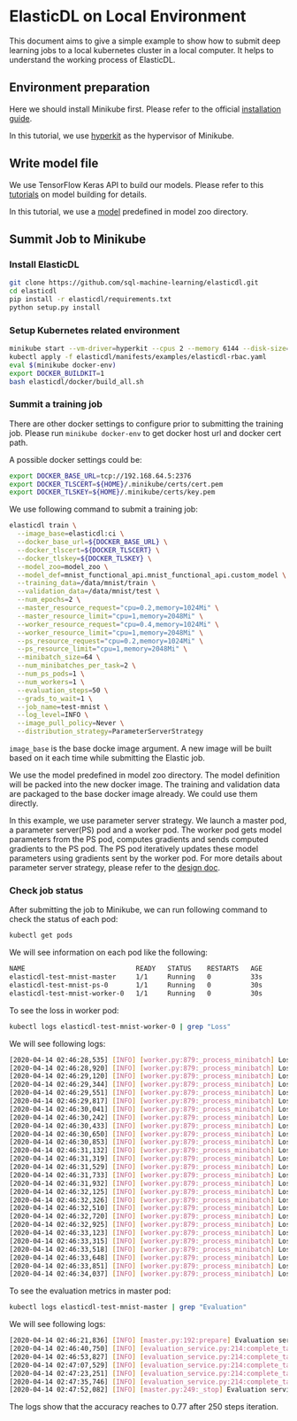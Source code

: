 # ElasticDL on Local Environment

This document aims to give a simple example to show how to submit deep learning jobs to a local kubernetes cluster in a local computer. It helps to understand the working process of ElasticDL.

## Environment preparation

Here we should install Minikube first. Please refer to the official [installation guide](https://kubernetes.io/docs/tasks/tools/install-minikube/).

In this tutorial, we use [hyperkit](https://github.com/moby/hyperkit) as the hypervisor of Minikube.

## Write model file

We use TensorFlow Keras API to build our models. Please refer to this [tutorials](model_building.md) on model building for details.

In this tutorial, we use a [model](https://github.com/sql-machine-learning/elasticdl/blob/develop/model_zoo/mnist_functional_api/mnist_functional_api.py) predefined in model zoo directory.

## Summit Job to Minikube

### Install ElasticDL

```bash
git clone https://github.com/sql-machine-learning/elasticdl.git
cd elasticdl
pip install -r elasticdl/requirements.txt
python setup.py install
```

### Setup Kubernetes related environment

```bash
minikube start --vm-driver=hyperkit --cpus 2 --memory 6144 --disk-size=50gb
kubectl apply -f elasticdl/manifests/examples/elasticdl-rbac.yaml
eval $(minikube docker-env)
export DOCKER_BUILDKIT=1
bash elasticdl/docker/build_all.sh
```

### Summit a training job

There are other docker settings to configure prior to submitting the training job. Please run `minikube docker-env` to get docker host url and docker cert path.

A possible docker settings could be:

```bash
export DOCKER_BASE_URL=tcp://192.168.64.5:2376
export DOCKER_TLSCERT=${HOME}/.minikube/certs/cert.pem
export DOCKER_TLSKEY=${HOME}/.minikube/certs/key.pem
```

We use following command to submit a training job:

```bash
elasticdl train \
  --image_base=elasticdl:ci \
  --docker_base_url=${DOCKER_BASE_URL} \
  --docker_tlscert=${DOCKER_TLSCERT} \
  --docker_tlskey=${DOCKER_TLSKEY} \
  --model_zoo=model_zoo \
  --model_def=mnist_functional_api.mnist_functional_api.custom_model \
  --training_data=/data/mnist/train \
  --validation_data=/data/mnist/test \
  --num_epochs=2 \
  --master_resource_request="cpu=0.2,memory=1024Mi" \
  --master_resource_limit="cpu=1,memory=2048Mi" \
  --worker_resource_request="cpu=0.4,memory=1024Mi" \
  --worker_resource_limit="cpu=1,memory=2048Mi" \
  --ps_resource_request="cpu=0.2,memory=1024Mi" \
  --ps_resource_limit="cpu=1,memory=2048Mi" \
  --minibatch_size=64 \
  --num_minibatches_per_task=2 \
  --num_ps_pods=1 \
  --num_workers=1 \
  --evaluation_steps=50 \
  --grads_to_wait=1 \
  --job_name=test-mnist \
  --log_level=INFO \
  --image_pull_policy=Never \
  --distribution_strategy=ParameterServerStrategy
```

`image_base` is the base docke image argument. A new image will be built based on it each time while submitting the Elastic job.

We use the model predefined in model zoo directory. The model definition will be packed into the new docker image. The training and validation data are packaged to the base docker image already. We could use them directly.

In this example, we use parameter server strategy. We launch a master pod, a parameter server(PS) pod and a worker pod. The worker pod gets model parameters from the PS pod, computes gradients and sends computed gradients to the PS pod. The PS pod iteratively updates these model parameters using gradients sent by the worker pod. For more details about parameter server strategy, please refer to the [design doc](https://github.com/sql-machine-learning/elasticdl/blob/develop/docs/designs/parameter_server.md).

### Check job status

After submitting the job to Minikube, we can run following command to check the status of each pod:

```bash
kubectl get pods
```

We will see information on each pod like the following:

```bash
NAME                            READY   STATUS    RESTARTS   AGE
elasticdl-test-mnist-master     1/1     Running   0          33s
elasticdl-test-mnist-ps-0       1/1     Running   0          30s
elasticdl-test-mnist-worker-0   1/1     Running   0          30s
```

To see the loss in worker pod:

```bash
kubectl logs elasticdl-test-mnist-worker-0 | grep "Loss"
```

We will see following logs:

```bash
[2020-04-14 02:46:28,535] [INFO] [worker.py:879:_process_minibatch] Loss is 3.07190203666687
[2020-04-14 02:46:28,920] [INFO] [worker.py:879:_process_minibatch] Loss is 9.413976669311523
[2020-04-14 02:46:29,120] [INFO] [worker.py:879:_process_minibatch] Loss is 3.9641590118408203
[2020-04-14 02:46:29,344] [INFO] [worker.py:879:_process_minibatch] Loss is 15.329755783081055
[2020-04-14 02:46:29,551] [INFO] [worker.py:879:_process_minibatch] Loss is 3.8414430618286133
[2020-04-14 02:46:29,817] [INFO] [worker.py:879:_process_minibatch] Loss is 2.7703640460968018
[2020-04-14 02:46:30,041] [INFO] [worker.py:879:_process_minibatch] Loss is 6.920175075531006
[2020-04-14 02:46:30,242] [INFO] [worker.py:879:_process_minibatch] Loss is 4.375149250030518
[2020-04-14 02:46:30,433] [INFO] [worker.py:879:_process_minibatch] Loss is 8.31199836730957
[2020-04-14 02:46:30,650] [INFO] [worker.py:879:_process_minibatch] Loss is 5.039440155029297
[2020-04-14 02:46:30,853] [INFO] [worker.py:879:_process_minibatch] Loss is 22.80319595336914
[2020-04-14 02:46:31,132] [INFO] [worker.py:879:_process_minibatch] Loss is 4.777717590332031
[2020-04-14 02:46:31,319] [INFO] [worker.py:879:_process_minibatch] Loss is 11.329744338989258
[2020-04-14 02:46:31,529] [INFO] [worker.py:879:_process_minibatch] Loss is 7.414562225341797
[2020-04-14 02:46:31,733] [INFO] [worker.py:879:_process_minibatch] Loss is 6.1839070320129395
[2020-04-14 02:46:31,932] [INFO] [worker.py:879:_process_minibatch] Loss is 4.577566146850586
[2020-04-14 02:46:32,125] [INFO] [worker.py:879:_process_minibatch] Loss is 4.547096252441406
[2020-04-14 02:46:32,326] [INFO] [worker.py:879:_process_minibatch] Loss is 6.603780269622803
[2020-04-14 02:46:32,510] [INFO] [worker.py:879:_process_minibatch] Loss is 2.7861897945404053
[2020-04-14 02:46:32,720] [INFO] [worker.py:879:_process_minibatch] Loss is 1.568850040435791
[2020-04-14 02:46:32,925] [INFO] [worker.py:879:_process_minibatch] Loss is 1.0977835655212402
[2020-04-14 02:46:33,123] [INFO] [worker.py:879:_process_minibatch] Loss is 0.8362151384353638
[2020-04-14 02:46:33,315] [INFO] [worker.py:879:_process_minibatch] Loss is 1.146580696105957
[2020-04-14 02:46:33,518] [INFO] [worker.py:879:_process_minibatch] Loss is 1.4624073505401611
[2020-04-14 02:46:33,648] [INFO] [worker.py:879:_process_minibatch] Loss is 0.9980261921882629
[2020-04-14 02:46:33,851] [INFO] [worker.py:879:_process_minibatch] Loss is 0.47116899490356445
[2020-04-14 02:46:34,037] [INFO] [worker.py:879:_process_minibatch] Loss is 0.9414381384849548
```

To see the evaluation metrics in master pod:

```bash
kubectl logs elasticdl-test-mnist-master | grep "Evaluation"
```

We will see following logs:

```bash
[2020-04-14 02:46:21,836] [INFO] [master.py:192:prepare] Evaluation service started
[2020-04-14 02:46:40,750] [INFO] [evaluation_service.py:214:complete_task] Evaluation metrics[v=50]: {'accuracy': 0.21933334}
[2020-04-14 02:46:53,827] [INFO] [evaluation_service.py:214:complete_task] Evaluation metrics[v=100]: {'accuracy': 0.5173333}
[2020-04-14 02:47:07,529] [INFO] [evaluation_service.py:214:complete_task] Evaluation metrics[v=150]: {'accuracy': 0.6253333}
[2020-04-14 02:47:23,251] [INFO] [evaluation_service.py:214:complete_task] Evaluation metrics[v=200]: {'accuracy': 0.752}
[2020-04-14 02:47:35,746] [INFO] [evaluation_service.py:214:complete_task] Evaluation metrics[v=250]: {'accuracy': 0.77}
[2020-04-14 02:47:52,082] [INFO] [master.py:249:_stop] Evaluation service stopped
```

The logs show that the accuracy reaches to 0.77 after 250 steps iteration.
